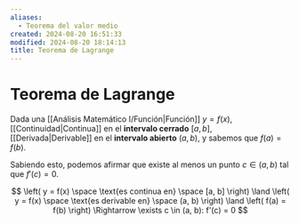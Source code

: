 ```yaml
---
aliases:
  - Teorema del valor medio
created: 2024-08-20 16:51:33
modified: 2024-08-20 18:14:13
title: Teorema de Lagrange
---
```


# Teorema de Lagrange

Dada una [[Análisis Matemático I/Función|Función]] $y = f(x)$, [[Continuidad|Continua]] en el **intervalo cerrado** $[a, b]$, [[Derivada|Derivable]] en el **intervalo abierto** $(a, b)$, y sabemos que $f(a) = f(b)$.

Sabiendo esto, podemos afirmar que existe al menos un punto $c \in (a, b)$ tal que $f'(c) = 0$.

$$
\left( y = f(x) \space \text{es continua en} \space [a, b] \right) \land
\left( y = f(x) \space \text{es derivable en} \space (a, b) \right) \land
\left( f(a) = f(b) \right) \Rightarrow
\exists c \in (a, b): f'(c) = 0
$$
